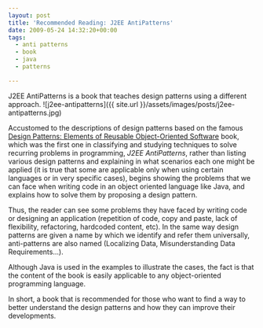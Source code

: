 ```yaml
---
layout: post
title: 'Recommended Reading: J2EE AntiPatterns'
date: 2009-05-24 14:32:20+00:00
tags:
  - anti patterns
  - book
  - java
  - patterns

---
```


J2EE AntiPatterns is a book that teaches design patterns using a different approach.
![j2ee-antipatterns]({{ site.url }}/assets/images/posts/j2ee-antipatterns.jpg)

Accustomed to the descriptions of design patterns based on the famous [Design Patterns: Elements of Reusable Object-Oriented Software](https://en.wikipedia.org/wiki/Design_Patterns) book, which was the first one in classifying and studying techniques to solve recurring problems in programming, _J2EE AntiPatterns_, rather than listing various design patterns and explaining in what scenarios each one might be applied (it is true that some are applicable only when using certain languages or in very specific cases), begins showing the problems that we can face when writing code in an object oriented language like Java, and explains how to solve them by proposing a design pattern.

Thus, the reader can see some problems they have faced by writing code or designing an application (repetition of code, copy and paste, lack of flexibility, refactoring, hardcoded content, etc). In the same way design patterns are given a name by which we identify and refer them universally, anti-patterns are also named (Localizing Data, Misunderstanding Data Requirements...).

Although Java is used in the examples to illustrate the cases, the fact is that the content of the book is easily applicable to any object-oriented programming language.

In short, a book that is recommended for those who want to find a way to better understand the design patterns and how they can improve their developments.
